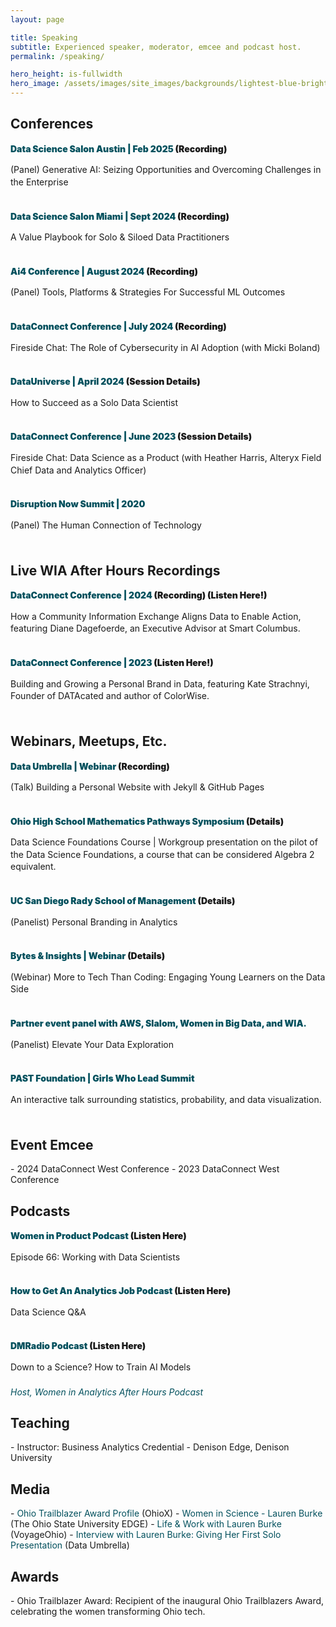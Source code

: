 ```yaml
---
layout: page

title: Speaking
subtitle: Experienced speaker, moderator, emcee and podcast host.
permalink: /speaking/

hero_height: is-fullwidth
hero_image: /assets/images/site_images/backgrounds/lightest-blue-bright.png
---
```


<h2> Conferences </h2>
<div STYLE="line-height:1.4">
<p style="text-decoration: none; color:#02505d; font-weight:900;">Data Science Salon Austin | Feb 2025 <a href="https://youtu.be/YEGdssuoq-w?si=JclCB4ETgAtrm4dx" target="_blank" style="text-decoration: none; font-weight:900;"> (Recording)</a></p>
(Panel) Generative AI: Seizing Opportunities and Overcoming Challenges in the Enterprise
</div>
<div style="line-height:150%;"><br></div>
<div STYLE="line-height:1.4">
<p style="text-decoration: none; color:#02505d; font-weight:900;">Data Science Salon Miami | Sept 2024 <a href="https://youtu.be/_w3R-PSQxqE?si=_aE-vQ-EJrPi4N2Z" target="_blank" style="text-decoration: none; font-weight:900;"> (Recording)</a>
</p> A Value Playbook for Solo & Siloed Data Practitioners</div>
<div style="line-height:150%;"><br></div>
<div STYLE="line-height:1.4">
<p style="text-decoration: none; color:#02505d; font-weight:900;">Ai4 Conference | August 2024
 <a href="https://youtu.be/yJlb-jZXS1k?si=kxnUPsr6TQHj_bUF" target="_blank" style="text-decoration: none; font-weight:900;"> (Recording)</a> 
 </p>(Panel) Tools, Platforms & Strategies For Successful ML Outcomes
</div>
<div style="line-height:150%;"><br></div>

<div STYLE="line-height:1.4">
<p style="text-decoration: none; color:#02505d; font-weight:900;">DataConnect Conference | July 2024
 <a href="https://youtu.be/gsru5DbOgvE?si=hA6nfWJngkpLBryF" target="_blank" style="text-decoration: none; font-weight:900;"> (Recording)</a></p>
Fireside Chat: The Role of Cybersecurity in AI Adoption (with Micki Boland)
</div>
<div style="line-height:150%;"><br></div>

<div STYLE="line-height:1.4">
<p style="text-decoration: none; color:#02505d; font-weight:900;">DataUniverse | April 2024 <a href="https://www.datauniverseevent.com/en-us/experience-and-learn/agenda/session-details.3601.214338.how-to-succeed-as-a-solo-data-scientist.html" target="_blank" style="text-decoration: none; font-weight:900;"> (Session Details)</a> </p>
How to Succeed as a Solo Data Scientist
</div>
<div style="line-height:150%;"><br></div>

<div STYLE="line-height:1.4">
<p style="text-decoration: none; color:#02505d; font-weight:900;">DataConnect Conference | June 2023 <a href="https://youtu.be/1Uh_i29GcLU?si=jOUx9iDLDD33I9lx" target="_blank" style="text-decoration: none; font-weight:900;"> (Session Details)</a></p>Fireside Chat: Data Science as a Product (with Heather Harris, Alteryx Field Chief Data and Analytics Officer)
</div>
<div style="line-height:150%;"><br></div>

<div STYLE="line-height:1.4">
<p style="text-decoration: none; color:#02505d; font-weight:900;">Disruption Now Summit | 2020 </p>
(Panel) The Human Connection of Technology
</div>
<div style="line-height:150%;"><br></div>


<h2> Live WIA After Hours Recordings </h2>
<div STYLE="line-height:1.4">
<p style="text-decoration: none; color:#02505d; font-weight:900;">DataConnect Conference | 2024 <a href="https://youtu.be/uUrg6tU4fX8?si=ZsPlSsG1_UWIRkrV" target="_blank" style="text-decoration: none; font-weight:900;"> (Recording)</a><a href="https://www.womeninanalytics.com/podcast-episodes/ep22" target="_blank" style="text-decoration: none; font-weight:900;"> (Listen Here!)</a></p>
How a Community Information Exchange Aligns Data to Enable Action, featuring Diane Dagefoerde, an Executive Advisor at Smart Columbus.
</div>
<div style="line-height:150%;"><br></div>
<div STYLE="line-height:1.4">
<p style="text-decoration: none; color:#02505d; font-weight:900;">DataConnect Conference | 2023 <a href="https://www.womeninanalytics.com/podcast-episodes/ep17" target="_blank" style="text-decoration: none; font-weight:900;"> (Listen Here!)</a></p>
Building and Growing a Personal Brand in Data, featuring Kate Strachnyi, Founder of DATAcated and author of ColorWise.
</div>
<div style="line-height:150%;"><br></div>


<h2> Webinars, Meetups, Etc. </h2>
<div STYLE="line-height:1.4">
<p style="text-decoration: none; color:#02505d; font-weight:900;">Data Umbrella | Webinar <a href="https://youtu.be/7SBXl94xNl8" target="_blank" style="text-decoration: none; font-weight:900;"> (Recording)</a></p>(Talk) Building a Personal Website with Jekyll & GitHub Pages
</div>
<div style="line-height:150%;"><br></div>
<div STYLE="line-height:1.4">
<p style="text-decoration: none; color:#02505d; font-weight:900;">Ohio High School Mathematics Pathways Symposium<a href="https://education.ohio.gov/Topics/Learning-in-Ohio/Mathematics/Resources-for-Mathematics/Math-Pathways#High%20School%20Mathematics%20Pathways%20Symposium" target="_blank" style="text-decoration: none; font-weight:900;"> (Details)</a>
</p>Data Science Foundations Course | Workgroup presentation on the pilot of the Data Science Foundations, a course that can be considered Algebra 2 equivalent.
</div>
<div style="line-height:150%;"><br></div>
<div STYLE="line-height:1.4">
<p style="text-decoration: none; color:#02505d; font-weight:900;">UC San Diego Rady School of Management<a href="https://education.ohio.gov/Topics/Learning-in-Ohio/Mathematics/Resources-for-Mathematics/Math-Pathways#High%20School%20Mathematics%20Pathways%20Symposium" target="_blank" style="text-decoration: none; font-weight:900;"> (Details)</a></p>
(Panelist) Personal Branding in Analytics
</div>
<div style="line-height:150%;"><br></div>
<div STYLE="line-height:1.4">
<p style="text-decoration: none; color:#02505d; font-weight:900;">Bytes & Insights | Webinar<a href="https://youtu.be/gLKcdTkkqcc" target="_blank" style="text-decoration: none; font-weight:900;"> (Details)</a></p>
(Webinar) More to Tech Than Coding: Engaging Young Learners on the Data Side
</div>
<div style="line-height:150%;"><br></div>
<div STYLE="line-height:1.4">
<p style="text-decoration: none; color:#02505d; font-weight:900;">Partner event panel with AWS, Slalom, Women in Big Data, and WIA. </p>
(Panelist) Elevate Your Data Exploration</div>
<div style="line-height:150%;"><br></div>
<div STYLE="line-height:1.4">
<p style="text-decoration: none; color:#02505d; font-weight:900;">PAST Foundation | Girls Who Lead Summit </p>
  An interactive talk surrounding statistics, probability, and data visualization.</div>
<div style="line-height:150%;"><br></div>


<h2> Event Emcee </h2>
- 2024 DataConnect West Conference
- 2023 DataConnect West Conference


<h2> Podcasts </h2>
<div STYLE="line-height:1.4">
<p style="text-decoration: none; color:#02505d; font-weight:900;">Women in Product Podcast <a href="https://womenpm.org/podcast/episode-66-working-with-data-scientists/" target="_blank" style="text-decoration: none; font-weight:900;"> (Listen Here)</a></p>
Episode 66: Working with Data Scientists
</div>
<div style="line-height:150%;"><br></div>

<div STYLE="line-height:1.4">
<p style="text-decoration: none; color:#02505d; font-weight:900;">How to Get An Analytics Job Podcast <a href="https://www.youtube.com/live/hd4P-5qQmGM" target="_blank" style="text-decoration: none; font-weight:900;"> (Listen Here)</a></p>
Data Science Q&A
</div>
<div style="line-height:150%;"><br></div>

<div STYLE="line-height:1.4">
<p style="text-decoration: none; color:#02505d; font-weight:900;">DMRadio Podcast <a href="https://www.audacy.com/podcast/dmradio-podcast-75135/episodes/down-to-a-science-how-to-train-ai-models-58cd3" target="_blank" style="text-decoration: none; font-weight:900;"> (Listen Here)</a></p>
Down to a Science? How to Train AI Models</div>
<div style="line-height:150%;"><br></div>

<div STYLE="line-height:2"></div>
<a href="https://www.womeninanalytics.com/podcast" target="_blank" style="text-decoration: none; color:#02505d"><i>Host, Women in Analytics After Hours Podcast</i></a>


<h2> Teaching </h2>
- Instructor: Business Analytics Credential - Denison Edge, Denison University 


<h2> Media </h2>
- <a href="https://www.ohiox.org/profiles/lauren-burke" target="_blank" style="text-decoration: none; color:#02505d">Ohio Trailblazer Award Profile</a> (OhioX)
- <a href="https://edge.ehe.osu.edu/2023/02/08/women-in-science-lauren-burke" target="_blank" style="text-decoration: none; color:#02505d">Women in Science - Lauren Burke</a> (The Ohio State University EDGE)
- <a href="https://voyageohio.com/interview/life-work-with-lauren-burke-of-worthington/" target="_blank" style="text-decoration: none; color:#02505d">Life & Work with Lauren Burke</a> (VoyageOhio)
- <a href="https://blog.dataumbrella.org/lburke" target="_blank" style="text-decoration: none; color:#02505d">Interview with Lauren Burke: Giving Her First Solo Presentation</a> (Data Umbrella)


<h2> Awards </h2>
- Ohio Trailblazer Award: Recipient of the inaugural Ohio Trailblazers Award, celebrating the women transforming Ohio tech.
